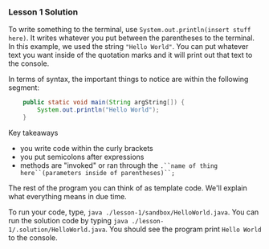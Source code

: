 ### Lesson 1 Solution
To write something to the terminal, use `System.out.println(insert stuff here)`. It writes whatever you put between the parentheses to the terminal. In this example, we used the string `"Hello World"`. You can put whatever text you want inside of the quotation marks and it will print out that text to the console.

In terms of syntax, the important things to notice are within the following segment:
```java
    public static void main(String argString[]) {
        System.out.println("Hello World");
    }
```
Key takeaways
- you write code within the curly brackets
- you put semicolons after expressions
- methods are "invoked" or ran through the `.``name of thing here``(parameters inside of parentheses)``;`

The rest of the program you can think of as template code. We'll explain what everything means in due time. 

To run your code, type, `java ./lesson-1/sandbox/HelloWorld.java`.
You can run the solution code by typing `java ./lesson-1/.solution/HelloWorld.java`. You should see the program print `Hello World` to the console.